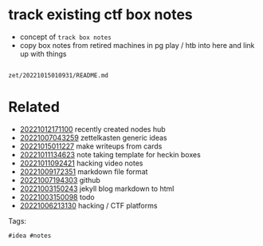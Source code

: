 # track existing ctf box notes

- concept of `track box notes`
- copy box notes from retired machines in pg play / htb into here and link up with things

```
```

` zet/20221015010931/README.md `

# Related

- [20221012171100](/zet/20221012171100/README.md) recently created nodes hub
- [20221007043259](/zet/20221007043259/README.md) zettelkasten generic ideas
- [20221015011227](/zet/20221015011227/README.md) make writeups from cards
- [20221011134623](/zet/20221011134623/README.md) note taking template for heckin boxes
- [20221011092421](/zet/20221011092421/README.md) hacking video notes
- [20221009172351](/zet/20221009172351/README.md) markdown file format
- [20221007194303](/zet/20221007194303/README.md) github
- [20221003150243](/zet/20221003150243/README.md) jekyll blog markdown to html
- [20221003150098](/zet/20221003150098/README.md) todo
- [20221006213130](/zet/20221006213130/README.md) hacking / CTF platforms

Tags:

    #idea #notes

